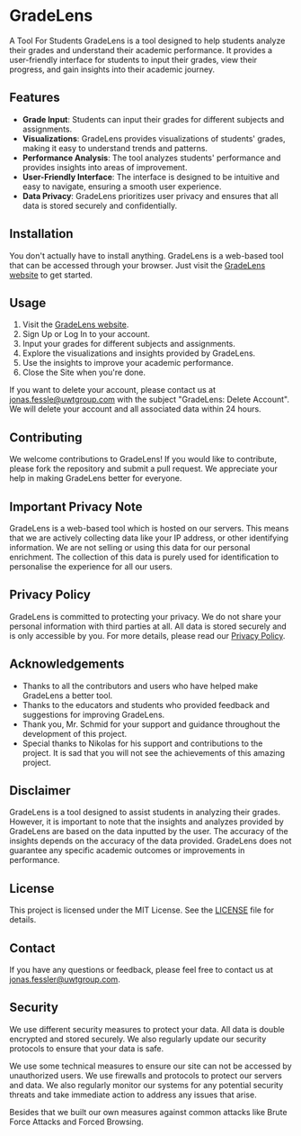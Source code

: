 # GradeLens
A Tool For Students
GradeLens is a tool designed to help students analyze their grades and understand their academic performance. It provides a user-friendly interface for students to input their grades, view their progress, and gain insights into their academic journey.

## Features
- **Grade Input**: Students can input their grades for different subjects and assignments.
- **Visualizations**: GradeLens provides visualizations of students' grades, making it easy to understand trends and patterns.
- **Performance Analysis**: The tool analyzes students' performance and provides insights into areas of improvement.
- **User-Friendly Interface**: The interface is designed to be intuitive and easy to navigate, ensuring a smooth user experience.
- **Data Privacy**: GradeLens prioritizes user privacy and ensures that all data is stored securely and confidentially.

## Installation
You don't actually have to install anything. GradeLens is a web-based tool that can be accessed through your browser. Just visit the [GradeLens website](http://localhost/GradeLens/index.html) to get started.

## Usage
1. Visit the [GradeLens website](http://localhost/GradeLens/index.html).
2. Sign Up or Log In to your account.
3. Input your grades for different subjects and assignments.
4. Explore the visualizations and insights provided by GradeLens.
5. Use the insights to improve your academic performance.
6. Close the Site when you're done.

If you want to delete your account, please contact us at [jonas.fessle@uwtgroup.com](mailto:jonasfessler@uwtgroup.com) with the subject "GradeLens: Delete Account". We will delete your account and all associated data within 24 hours.

## Contributing
We welcome contributions to GradeLens! If you would like to contribute, please fork the repository and submit a pull request. We appreciate your help in making GradeLens better for everyone.

## Important Privacy Note
GradeLens is a web-based tool which is hosted on our servers. This means that we are actively collecting data like your IP address, or other identifying information. We are not selling or using this data for our personal enrichment. The collection of this data is purely used for identification to personalise the experience for all our users.

## Privacy Policy
GradeLens is committed to protecting your privacy. We do not share your personal information with third parties at all. All data is stored securely and is only accessible by you. For more details, please read our [Privacy Policy](PRIVACY).

## Acknowledgements
- Thanks to all the contributors and users who have helped make GradeLens a better tool.
- Thanks to the educators and students who provided feedback and suggestions for improving GradeLens.
- Thank you, Mr. Schmid for your support and guidance throughout the development of this project. 
- Special thanks to Nikolas for his support and contributions to the project. It is sad that you will not see the achievements of this amazing project.

## Disclaimer
GradeLens is a tool designed to assist students in analyzing their grades. However, it is important to note that the insights and analyzes provided by GradeLens are based on the data inputted by the user. The accuracy of the insights depends on the accuracy of the data provided. GradeLens does not guarantee any specific academic outcomes or improvements in performance.

## License
This project is licensed under the MIT License. See the [LICENSE](LICENSE) file for details.

## Contact
If you have any questions or feedback, please feel free to contact us at [jonas.fessler@uwtgroup.com](mailto:jonas.fessler@uwtgroup.com).

## Security
We use different security measures to protect your data. All data is double encrypted and stored securely. We also regularly update our security protocols to ensure that your data is safe.

We use some technical measures to ensure our site can not be accessed by unauthorized users. We use firewalls and protocols to protect our servers and data. 
We also regularly monitor our systems for any potential security threats and take immediate action to address any issues that arise.

Besides that we built our own measures against common attacks like Brute Force Attacks and Forced Browsing.